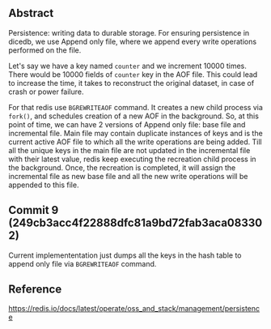 ## Abstract

Persistence: writing data to durable storage.
For ensuring persistence in dicedb, we use Append only file, where we append every write operations performed on the file.

Let's say we have a key named `counter` and we increment 10000 times. There would be 10000 fields of `counter` key in the AOF file. This could lead to increase the time, it takes to reconstruct the original dataset, in case of crash or power failure. 

For that redis use `BGREWRITEAOF` command. It creates a new child process via `fork()`, and schedules creation of a new AOF in the background. So, at this point of time, we can have 2 versions of Append only file: base file and incremental file. Main file may contain duplicate instances of keys and is the current active AOF file to which all the write operations are being added. Till all the unique keys in the main file are not updated in the incremental file with their latest value, redis keep executing the recreation child process in the background. Once, the recreation is completed, it will assign the incremental file as new base file and all the new write operations will be appended to this file.

## Commit 9 (249cb3acc4f22888dfc81a9bd72fab3aca083302)
Current implemententation just dumps all the keys in the hash table to append only file via `BGREWRITEAOF` command.



## Reference
https://redis.io/docs/latest/operate/oss_and_stack/management/persistence
